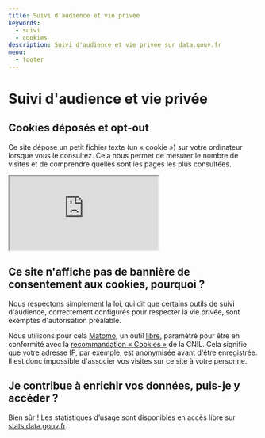 ```yaml
---
title: Suivi d'audience et vie privée
keywords:
  - suivi
  - cookies
description: Suivi d'audience et vie privée sur data.gouv.fr
menu:
  - footer
---
```


# Suivi d'audience et vie privée

## Cookies déposés et opt-out

Ce site dépose un petit fichier texte (un « cookie ») sur votre ordinateur lorsque vous le consultez. Cela nous permet de mesurer le nombre de visites et de comprendre quelles sont les pages les plus consultées.


<iframe class="optout" src="https://stats.data.gouv.fr/index.php?module=CoreAdminHome&action=optOut&language=fr"></iframe>


## Ce site n'affiche pas de bannière de consentement aux cookies, pourquoi ?

Nous respectons simplement la loi, qui dit que certains outils de suivi d'audience, correctement configurés pour respecter la vie privée, sont exemptés d'autorisation préalable.

Nous utilisons pour cela [Matomo](https://matomo.org), un outil [libre](https://matomo.org/free-software/), paramétré pour être en conformité avec la [recommandation « Cookies »](https://www.cnil.fr/fr/solutions-pour-la-mesure-daudience) de la CNIL. Cela signifie que votre adresse IP, par exemple, est anonymisée avant d'être enregistrée. Il est donc impossible d'associer vos visites sur ce site à votre personne.

## Je contribue à enrichir vos données, puis-je y accéder ?

Bien sûr ! Les statistiques d’usage sont disponibles en accès libre sur [stats.data.gouv.fr](https://stats.data.gouv.fr).
